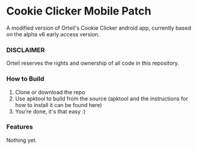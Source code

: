 # Cookie Clicker Mobile Patch
A modified version of Orteil's Cookie Clicker android app, currently based on the alpha v6 early access version.
### DISCLAIMER
Orteil reserves the rights and ownership of all code in this repository.
### How to Build
1. Clone or download the repo
2. Use apktool to build from the source (apktool and the instructions for how to install it can be found here)
3. You're done, it's that easy :)
### Features
Nothing yet.